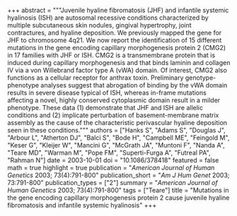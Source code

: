 +++
abstract = """Juvenile hyaline fibromatosis (JHF) and infantile systemic hyalinosis (ISH) are autosomal recessive conditions characterized by multiple subcutaneous skin nodules, gingival hypertrophy, joint contractures, and hyaline deposition. We previously mapped the gene for JHF to chromosome 4q21. We now report the identification of 15 different mutations in the gene encoding capillary morphogenesis protein 2 (CMG2) in 17 families with JHF or ISH. CMG2 is a transmembrane protein that is induced during capillary morphogenesis and that binds laminin and collagen IV via a von Willebrand factor type A (vWA) domain. Of interest, CMG2 also functions as a cellular receptor for anthrax toxin. Preliminary genotype-phenotype analyses suggest that abrogation of binding by the vWA domain results in severe disease typical of ISH, whereas in-frame mutations affecting a novel, highly conserved cytoplasmic domain result in a milder phenotype. These data (1) demonstrate that JHF and ISH are allelic conditions and (2) implicate perturbation of basement-membrane matrix assembly as the cause of the characteristic perivascular hyaline deposition seen in these conditions."""
authors = ["Hanks S", "Adams S", "Douglas J", "Arbour L", "Atherton DJ", "Balci S", "Bode H", "Campbell ME", "Feingold M", "Keser G", "Kleijer W", "Mancini G", "McGrath JA", "Muntoni F", "Nanda A", "Teare MD", "Warman M", "Pope FM", "Superti-Furga A", "Futreal PA", "Rahman N"]
date = 2003-10-01
doi = "10.1086/378418"
featured = false
math = true
highlight = true
publication = "*American Journal of Human Genetics* 2003; 73(4):791-800"
publication_short = "*Am J Hum Genet* 2003; 73:791-800"
publication_types = ["2"]
summary = "*American Journal of Human Genetics* 2003; 73(4):791-800"
tags = ["Teare"]
title = "Mutations in the gene encoding capillary morphogenesis protein 2 cause juvenile hyaline fibromatosis and infantile systemic hyalinosis"
+++
